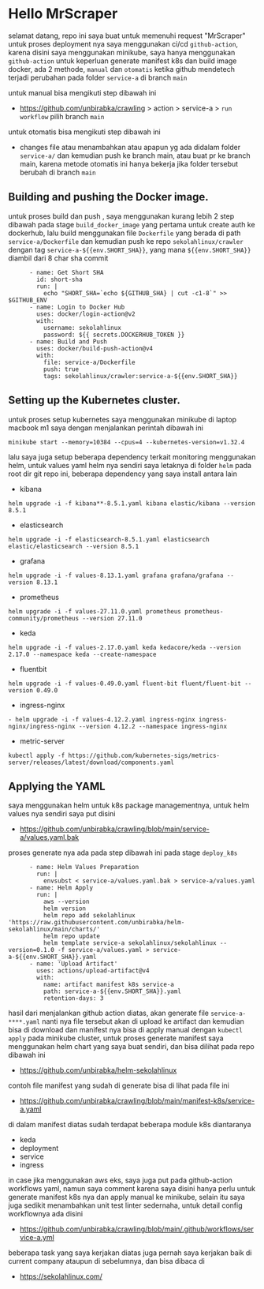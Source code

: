 # Hello MrScraper
selamat datang, repo ini saya buat untuk memenuhi request "MrScraper"
untuk proses deployment nya saya menggunakan ci/cd `github-action`, karena disini saya menggunakan minikube, saya hanya menggunakan `github-action` untuk keperluan generate manifest k8s dan build image docker, ada 2 methode, `manual` dan `otomatis` ketika github mendetech terjadi perubahan pada folder `service-a` di branch `main`

untuk manual bisa mengikuti step dibawah ini

- https://github.com/unbirabka/crawling > action > service-a > `run workflow` pilih branch `main`

untuk otomatis bisa mengikuti step dibawah ini

- changes file atau menambahkan atau apapun yg ada didalam folder `service-a/` dan kemudian push ke branch main, atau buat pr ke branch main, karena metode otomatis ini hanya bekerja jika folder tersebut berubah di branch `main`

## Building and pushing the Docker image.

untuk proses build dan push , saya menggunakan kurang lebih 2 step dibawah pada stage `build_docker_image` yang pertama untuk create auth ke dockerhub, lalu build menggunakan file `Dockerfile` yang berada di path `service-a/Dockerfile` dan kemudian push ke repo `sekolahlinux/crawler` dengan tag `service-a-${{env.SHORT_SHA}}`, yang mana `${{env.SHORT_SHA}}` diambil dari 8 char sha commit

```
      - name: Get Short SHA
        id: short-sha
        run: |
          echo "SHORT_SHA=`echo ${GITHUB_SHA} | cut -c1-8`" >> $GITHUB_ENV
      - name: Login to Docker Hub
        uses: docker/login-action@v2
        with:
          username: sekolahlinux
          password: ${{ secrets.DOCKERHUB_TOKEN }}
      - name: Build and Push
        uses: docker/build-push-action@v4
        with:
          file: service-a/Dockerfile
          push: true
          tags: sekolahlinux/crawler:service-a-${{env.SHORT_SHA}}
```

## Setting up the Kubernetes cluster.

untuk proses setup kubernetes saya menggunakan minikube di laptop macbook m1 saya dengan menjalankan perintah dibawah ini
```
minikube start --memory=10384 --cpus=4 --kubernetes-version=v1.32.4
```

lalu saya juga setup beberapa dependency terkait monitoring menggunakan helm, untuk values yaml helm nya sendiri saya letaknya di folder `helm` pada root dir git repo ini, beberapa dependency yang saya install antara lain

- kibana
```
helm upgrade -i -f kibana**-8.5.1.yaml kibana elastic/kibana --version 8.5.1
```
- elasticsearch
```
helm upgrade -i -f elasticsearch-8.5.1.yaml elasticsearch elastic/elasticsearch --version 8.5.1
```
- grafana
```
helm upgrade -i -f values-8.13.1.yaml grafana grafana/grafana --version 8.13.1
```
- prometheus
```
helm upgrade -i -f values-27.11.0.yaml prometheus prometheus-community/prometheus --version 27.11.0
```
- keda
```
helm upgrade -i -f values-2.17.0.yaml keda kedacore/keda --version 2.17.0 --namespace keda --create-namespace
```
- fluentbit
```
helm upgrade -i -f values-0.49.0.yaml fluent-bit fluent/fluent-bit --version 0.49.0 
```
- ingress-nginx
```
- helm upgrade -i -f values-4.12.2.yaml ingress-nginx ingress-nginx/ingress-nginx --version 4.12.2 --namespace ingress-nginx
```
- metric-server
```
kubectl apply -f https://github.com/kubernetes-sigs/metrics-server/releases/latest/download/components.yaml
```


## Applying the YAML

saya menggunakan helm untuk k8s package managementnya, untuk helm values nya sendiri saya put disini

- https://github.com/unbirabka/crawling/blob/main/service-a/values.yaml.bak

proses generate nya ada pada step dibawah ini pada stage `deploy_k8s`
```
      - name: Helm Values Preparation
        run: |
          envsubst < service-a/values.yaml.bak > service-a/values.yaml
      - name: Helm Apply
        run: |
          aws --version
          helm version
          helm repo add sekolahlinux 'https://raw.githubusercontent.com/unbirabka/helm-sekolahlinux/main/charts/'
          helm repo update
          helm template service-a sekolahlinux/sekolahlinux --version=0.1.0 -f service-a/values.yaml > service-a-${{env.SHORT_SHA}}.yaml
      - name: 'Upload Artifact'
        uses: actions/upload-artifact@v4
        with:
          name: artifact manifest k8s service-a
          path: service-a-${{env.SHORT_SHA}}.yaml
          retention-days: 3
```
hasil dari menjalankan github action diatas, akan generate file `service-a-****.yaml` nanti nya file tersebut akan di upload ke artifact dan kemudian bisa di download dan manifest nya bisa di apply manual dengan `kubectl apply` pada minikube cluster, untuk proses generate manifest saya menggunakan helm chart yang saya buat sendiri, dan bisa dilihat pada repo dibawah ini

- https://github.com/unbirabka/helm-sekolahlinux

contoh file manifest yang sudah di generate bisa di lihat pada file ini

- https://github.com/unbirabka/crawling/blob/main/manifest-k8s/service-a.yaml

di dalam manifest diatas sudah terdapat beberapa module k8s diantaranya

- keda
- deployment
- service
- ingress

in case jika menggunakan aws eks, saya juga put pada github-action workflows yaml, namun saya comment karena saya disini hanya perlu untuk generate manifest k8s nya dan apply manual ke minikube, selain itu saya juga sedikit menambahkan unit test linter sedernaha, untuk detail config workflownya ada disini

- https://github.com/unbirabka/crawling/blob/main/.github/workflows/service-a.yml

beberapa task yang saya kerjakan diatas juga pernah saya kerjakan baik di current company ataupun di sebelumnya, dan bisa dibaca di

- https://sekolahlinux.com/ 
